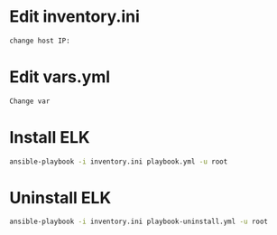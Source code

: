 # Edit inventory.ini
```bash
change host IP:

```
# Edit vars.yml
```bash
Change var 
```
# Install ELK
```bash
ansible-playbook -i inventory.ini playbook.yml -u root
```
# Uninstall ELK
```bash
ansible-playbook -i inventory.ini playbook-uninstall.yml -u root
```